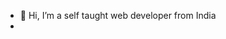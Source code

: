 - 👋 Hi, I’m a self taught web developer from India
- 
<!---
pathu-221/pathu-221 is a ✨ special ✨ repository because its `README.md` (this file) appears on your GitHub profile.
You can click the Preview link to take a look at your changes.
--->
